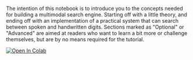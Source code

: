 The intention of this notebook is to introduce you to the concepts needed for building a multimodal search engine. Starting off with a little theory, and ending off with an implementation of a practical system that can search between spoken and handwritten digits. Sections marked as "Optional" or "Advanced" are aimed at readers who want to learn a bit more or challenge themselves, but are by no means required for the tutorial.

[![Open In Colab](https://colab.research.google.com/assets/colab-badge.svg)](https://colab.research.google.com/github/Alphawave-ML/indabax-2021/blob/main/multimodal-search/bytefuse_indabax_multimodal_search_intro.ipynb)

